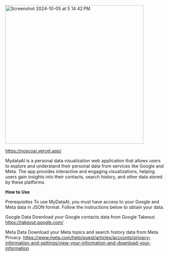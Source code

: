 <img width="438" alt="Screenshot 2024-10-05 at 5 14 42 PM" src="https://github.com/user-attachments/assets/0891de7a-9545-4fb5-b1fa-96f41c298d55">

https://noscoai.vercel.app/


MydataAI is a personal data visualization web application that allows users to explore and understand their personal data from services like Google and Meta. The app provides interactive and engaging visualizations, helping users gain insights into their contacts, search history, and other data stored by these platforms. 


**How to Use**

Prerequisites
To use MyDataAI, you must have access to your Google and Meta data in JSON format. Follow the instructions below to obtain your data.

Google Data
Download your Google contacts data from Google Takeout.
https://takeout.google.com/


Meta Data
Download your Meta topics and search history data from Meta Privacy.
https://www.meta.com/help/quest/articles/accounts/privacy-information-and-settings/view-your-information-and-download-your-information

